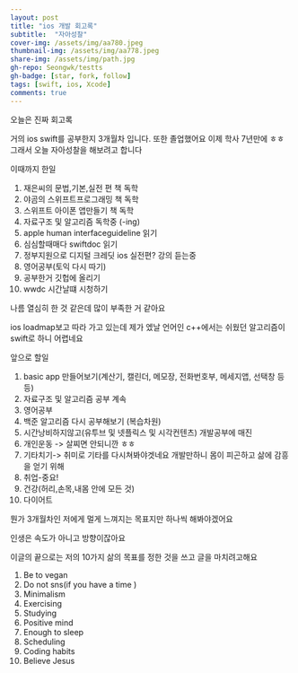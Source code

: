 ```yaml
---
layout: post
title: "ios 개발 회고록" 
subtitle:  "자아성찰"
cover-img: /assets/img/aa780.jpeg
thumbnail-img: /assets/img/aa778.jpeg
share-img: /assets/img/path.jpg
gh-repo: Seongwk/testts
gh-badge: [star, fork, follow]
tags: [swift, ios, Xcode]
comments: true
---
```



오늘은 진짜 회고록

거의 ios swift를 공부한지 3개월차 입니다. 또한 졸업했어요  이제 학사 7년만에 ㅎㅎ
그래서 오늘 자아성찰을 해보려고 합니다

이때까지 한일
1. 재은씨의 문법,기본,실전 편 책 독학
2. 야곰의 스위프트프로그래밍 책 독학
3. 스위프트 아이폰 앱만들기 책 독학
4. 자료구조 및 알고리즘 독학중 (-ing)
5. apple human interfaceguideline 읽기
6. 심심할때매다 swiftdoc 읽기
7. 정부지원으로 디지털 크레딧 ios 실전편? 강의 듣는중
8. 영어공부(토익 다시 따기)
9. 공부한거 깃헙에 올리기
10. wwdc 시간날떄 시청하기

나름 열심히 한 것 같은데 많이 부족한 거 같아요

ios  loadmap보고 따라 가고 있는데 제가 엤날 언어인 c++에서는 쉬웠던 알고리즘이 swift로 하니 어렵네요

앞으로 할일
1. basic app 만들어보기(계산기, 캘린더, 메모장, 전화번호부, 메세지앱, 선택창 등등)
2. 자료구조 및 알고리즘 공부 계속
3. 영어공부
4. 백준 알고리즘 다시 공부해보기 (복습차원)
5. 시간낭비하지않고(유투브 및 넷플릭스 및 시각컨텐츠) 개발공부에 매진
6. 개인운동 -> 살찌면 안되니깐 ㅎㅎ
7. 기타치기-> 취미로 기타를 다시쳐봐야겟네요 개발만하니 몸이 피곤하고 삶에 감흥을 얻기 위해
8. 취업-중요!
9. 건강(허리,손목,내몸 안에 모든 것)
10. 다이어트

뭔가 3개월차인 저에게 멀게 느껴지는 목표지만 하나씩 해봐야겠어요

인생은 속도가 아니고 방향이잖아요 

이글의 끝으로는 저의 10가지 삶의 목표를 정한 것을 쓰고 글을 마치려고해요

1.  Be to vegan
2.  Do not sns(if you have a time )
3.  Minimalism
4.  Exercising
5.  Studying
6.  Positive mind
7.  Enough to sleep
8.  Scheduling
9.  Coding habits
10.  Believe Jesus
